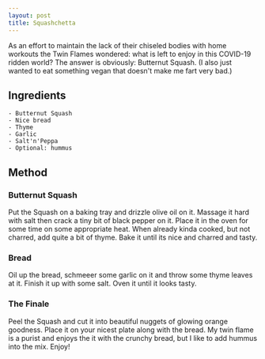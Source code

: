 ```yaml
---
layout: post
title: Squashchetta
---
```


As an effort to maintain the
lack of their chiseled bodies with home workouts
the Twin Flames wondered: what is left to enjoy in this 
COVID-19 ridden world? The answer is obviously: Butternut Squash.
(I also just wanted to eat something vegan that doesn't
make me fart very bad.)


Ingredients
-------------

```
- Butternut Squash
- Nice bread
- Thyme
- Garlic
- Salt'n'Peppa
- Optional: hummus
``` 

Method
------------

### Butternut Squash

Put the Squash on a baking tray and drizzle olive oil on it.
Massage it hard with salt then crack a tiny bit of black pepper 
on it. Place it in the oven for some time on some appropriate heat.
When already kinda cooked, but not charred, add quite a bit of thyme.
Bake it until its nice and charred and tasty.

### Bread

Oil up the bread, schmeeer some garlic on it and throw some thyme 
leaves at it. Finish it up with some salt. Oven it until it looks
tasty.

### The Finale

Peel the Squash and cut it into beautiful nuggets of glowing 
orange goodness. Place it on your nicest plate along with the
bread. My twin flame is a purist and enjoys the it with the
crunchy bread, but I like to add hummus into the mix.
Enjoy!
